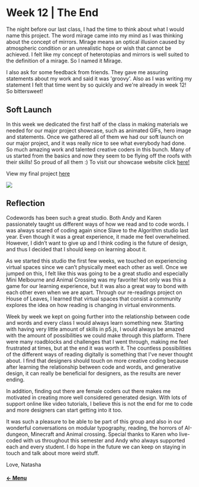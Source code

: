 # Week 12 | The End
The night before our last class, I had the time to think about what I would name this project. The word mirage came into my mind as I was thinking about the concept of mirrors. Mirage means an optical illusion caused by atmospheric condition or an unrealistic hope or wish that cannot be achieved. I felt like my concept of heterotopias and mirrors is well suited to the definition of a mirage. So I named it Mirage.

I also ask for some feedback from friends. They gave me assuring statements about my work and said it was 'groovy'. Also as I was writing my statement I felt that time went by so quickly and we're already in week 12! So bittersweet!

## Soft Launch
In this week we dedicated the first half of the class in making materials we needed for our major project showcase, such as animated GIFs, hero image and statements. Once we gathered all of them we had our soft launch on our major project, and it was really nice to see what everybody had done. So much amazing work and talented creative coders in this bunch. Many of us started from the basics and now they seem to be flying off the roofs with their skills! So proud of all them :) To visit our showcase website click [here!](https://simandy.github.io/codewords/) 

View my final project [here](https://natnathania.github.io/Codewords-2020/Week_12/Mirage/)

<img src = "Mirage_640.gif">


## Reflection
Codewords has been such a great studio. Both Andy and Karen passionately taught us different ways of how we read and to code words. I was always scared of coding again since Slave to the Algorithm studio last year. Even though it was a great experience, it made me feel overwhelmed. However, I didn’t want to give up and I think coding is the future of design, and thus I decided that I should keep on learning about it. 

As we started this studio the first few weeks, we touched on experiencing virtual spaces since we can’t physically meet each other as well. Once we jumped on this, I felt like this was going to be a great studio and especially Mini Melbourne and Animal Crossing was my favorite! Not only was this a game for our learning experience, but it was also a great way to bond with each other even when we are apart. Through our re-readings project on House of Leaves, I learned that virtual spaces that consist a community explores the idea on how reading is changing in virtual environments.

Week by week we kept on going further into the relationship between code and words and every class I would always learn something new. Starting with having very little amount of skills in p5.js, I would always be amazed with the amount of possibilities we could make through this platform. There were many roadblocks and challenges that I went through, making me feel frustrated at times, but at the end it was worth it. The countless possibilities of the different ways of reading digitally is something that I've never thought about. I find that designers should touch on more creative coding because after learning the relationship between code and words, and generative design, it can really be beneficial for designers, as the results are never ending. 

In addition, finding out there are female coders out there makes me motivated in creating more well considered generated design. With lots of support online like video tutorials, I believe this is not the end for me to code and more designers can start getting into it too.

It was such a pleasure to be able to be part of this group and also in our wonderful conversations on modular typography, reading, the horrors of AI-dungeon, Minecraft and Animal crossing. Special thanks to Karen who live-coded with us throughout this semester and Andy who always supported each and every student. I do hope in the future we can keep on staying in touch and talk about more weird stuff.


Love,
Natasha

#### [<- Menu](https://github.com/natnathania/Codewords-2020)
